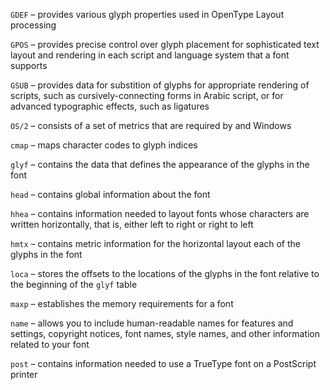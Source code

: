 `GDEF` – provides various glyph properties used in OpenType Layout processing

`GPOS` – provides precise control over glyph placement for sophisticated text layout and rendering in each script and language system that a font supports

`GSUB` – provides data for substition of glyphs for appropriate rendering of scripts, such as cursively-connecting forms in Arabic script, or for advanced typographic effects, such as ligatures

`OS/2` – consists of a set of metrics that are required by and Windows

`cmap` – maps character codes to glyph indices

`glyf` – contains the data that defines the appearance of the glyphs in the font

`head` – contains global information about the font

`hhea` – contains information needed to layout fonts whose characters are written horizontally, that is, either left to right or right to left

`hmtx` – contains metric information for the horizontal layout each of the glyphs in the font

`loca` – stores the offsets to the locations of the glyphs in the font relative to the beginning of the `glyf` table

`maxp` – establishes the memory requirements for a font

`name` – allows you to include human-readable names for features and settings, copyright notices, font names, style names, and other information related to your font

`post` – contains information needed to use a TrueType font on a PostScript printer
